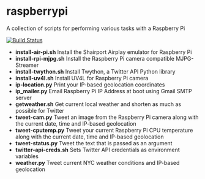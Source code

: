 raspberrypi
=======

A collection of scripts for performing various tasks with a Raspberry Pi

[![Build Status](https://travis-ci.org/swoodford/raspberrypi.svg?branch=master)](https://travis-ci.org/swoodford/raspberrypi)

- **install-air-pi.sh** Install the Shairport Airplay emulator for Raspberry Pi
- **install-rpi-mjpg.sh** Install the Raspberry Pi camera compatible MJPG-Streamer
- **install-twython.sh** Install Twython, a Twitter API Python library
- **install-uv4l.sh** Install UV4L for Raspberry Pi camera
- **ip-location.py** Print your IP-based geolocation coordinates
- **ip_mailer.py** Email Raspberry Pi IP Address at boot using Gmail SMTP server
- **getweather.sh** Get current local weather and shorten as much as possible for Twitter
- **tweet-cam.py** Tweet an image from the Raspberry Pi camera along with the current date, time and IP-based geolocation
- **tweet-cputemp.py** Tweet your current Raspberry Pi CPU temperature along with the current date, time and IP-based geolocation
- **tweet-status.py** Tweet the text that is passed as an argument
- **twitter-api-creds.sh** Sets Twitter API credentials as environment variables
- **weather.py** Tweet current NYC weather conditions and IP-based geolocation